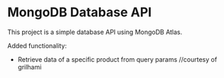 # MongoDB Database API

This project is a simple database API using MongoDB Atlas.

Added functionality:
- Retrieve data of a specific product from query params //courtesy of grilhami
